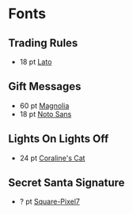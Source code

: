 # Fonts

## Trading Rules

  - 18 pt [Lato](http://www.1001fonts.com/lato-font.html?size=18)

## Gift Messages

  - 60 pt [Magnolia](http://www.1001fonts.com/magnolia-script-font.html?size=60)
  - 18 pt [Noto Sans](http://www.1001fonts.com/noto-sans-font.html?size=18)

## Lights On Lights Off

  - 24 pt [Coraline's Cat](https://www.1001fonts.com/coralines-cat-font.html?size=24)

## Secret Santa Signature

  - ? pt [Square-Pixel7](https://www.1001fonts.com/square-pixel7-font.html)
